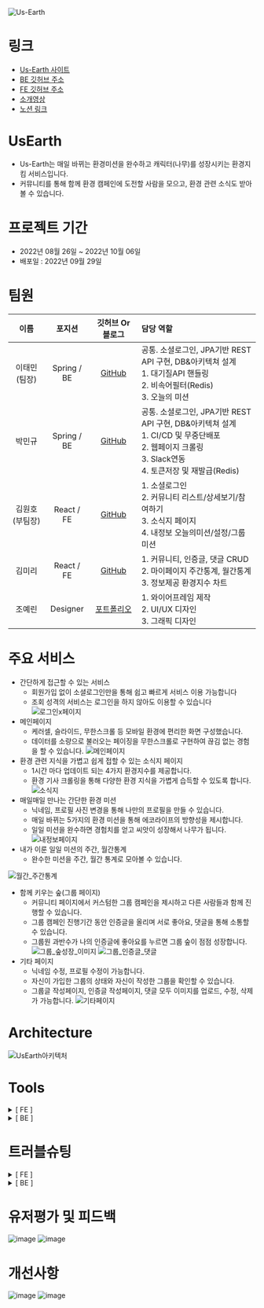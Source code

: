 ![Us-Earth](https://user-images.githubusercontent.com/99243066/194052653-ff4166a6-cd22-468a-8edc-6fcadd992c0d.png)
<br>
# 링크
* [Us-Earth 사이트](https://usearth.co.kr)
* [BE 깃허브 주소](https://github.com/Us-Earth/UsEarth.git)
* [FE 깃허브 주소](https://github.com/Us-Earth/us-earth_fe.git)
* [소개영상](https://youtu.be/cB17NoXBuds)
* [노션 링크](https://www.notion.so/2fb82bcd1947457893f68acaee850f55)

# UsEarth
  * Us-Earth는 매일 바뀌는 환경미션을 완수하고 캐릭터(나무)를 성장시키는 환경지킴 서비스입니다. 
  * 커뮤니티를 통해 함께 환경 캠페인에 도전할 사람을 모으고, 환경 관련 소식도 받아볼 수 있습니다.
# 프로젝트 기간
 * 2022년 08월 26일 ~ 2022년 10월 06일
 * 배포일 : 2022년 09월 29일
# 팀원
|이름|포지션|깃허브 Or 블로그|담당 역할|
|:-----:|:---:|:---:|:---|
|이태민(팀장)|Spring / BE|[GitHub](https://github.com/PhiloMonx1)|공통. 소셜로그인, JPA기반 REST API 구현, DB&아키텍쳐 설계 </br>1. 대기질API 핸들링 </br>2. 비속어필터(Redis)</br> 3. 오늘의 미션|
|박민규|Spring / BE|[GitHub](https://github.com/Minkyu222341)|공통. 소셜로그인, JPA기반 REST API 구현, DB&아키텍쳐 설계 </br>1. CI/CD 및 무중단배포 </br> 2. 웹페이지 크롤링 </br>3. Slack연동 <br/>4. 토큰저장 및 재발급(Redis)|
|김원호(부팀장)|React / FE|[GitHub](https://github.com/loveyoujgb)|1. 소셜로그인 </br>2. 커뮤니티 리스트/상세보기/참여하기</br> 3. 소식지 페이지</br> 4. 내정보 오늘의미션/설정/그룹미션|
|김미리|React / FE|[GitHub](https://github.com/woonhk90/us-earth_fe)|1. 커뮤니티, 인증글, 댓글 CRUD </br>2. 마이페이지 주간통계, 월간통계</br> 3. 정보제공 환경지수 차트|
|조예린|Designer|[포트폴리오](http://kkyy0406.cafe24.com/styling.html)|1. 와이어프레임 제작 </br>2. UI/UX 디자인</br> 3. 그래픽 디자인|

# 주요 서비스
- 간단하게 접근할 수 있는 서비스
    - 회원가입 없이 소셜로그인만을 통해 쉽고 빠르게 서비스 이용 가능합니다
    - 조회 성격의 서비스는 로그인을 하지 않아도 이용할 수 있습니다
     ![로그인x페이지](https://user-images.githubusercontent.com/107628613/194065953-d089e883-5fe2-4040-8a5a-af3a9d0b2618.png)
- 메인페이지
    - 케러셀, 슬라이드, 무한스크롤 등 모바일 환경에 편리한 화면 구성했습니다.
    - 데이터를 소량으로 불러오는 페이징을 무한스크롤로 구현하여 끊김 없는 경험을 할 수 있습니다.
    ![메인페이지](https://user-images.githubusercontent.com/107628613/194065955-79661d87-b294-4621-8f1d-bdacb0c38d88.png)
- 환경 관련 지식을 가볍고 쉽게 접할 수 있는 소식지 페이지
    - 1시간 마다 업데이트 되는 4가지 환경지수를 제공합니다.
    - 환경 기사 크롤링을 통해 다양한 환경 지식을 가볍게 습득할 수 있도록 합니다.
    ![소식지](https://user-images.githubusercontent.com/107628613/194065957-2c684cd3-d953-432c-aed9-5d0b054c1100.png)
- 매일매일 만나는 간단한 환경 미션
    - 닉네임, 프로필 사진 변경을 통해 나만의 프로필을 만들 수 있습니다.
    - 매일 바뀌는 5가지의 환경 미션을 통해 에코라이프의 방향성을 제시합니다.
    - 일일 미션을 완수하면 경험치를 얻고 씨앗이 성장해서 나무가 됩니다. 
    ![내정보페이지](https://user-images.githubusercontent.com/107628613/194065947-edbd773b-d2a7-40d7-9520-69afc964d7c5.png)
- 내가 이룬 일일 미션의 주간, 월간통계
    - 완수한 미션을 주간, 월간 통계로 모아볼 수 있습니다.

![월간_주간통계](https://user-images.githubusercontent.com/107628613/194065958-8689190d-b614-43aa-9417-557aacbcca0d.png) 
- 함께 키우는 숲(그룹 페이지)
    - 커뮤니티 페이지에서 커스텀한 그룹 캠페인을 제시하고 다른 사람들과 함께 진행할 수 있습니다.
    - 그룹 캠페인 진행기간 동안 인증글을 올리며 서로 좋아요, 댓글을 통해 소통할 수 있습니다.
    - 그룹원 과반수가 나의 인증글에 좋아요를 누르면 그룹 숲이 점점 성장합니다.
    ![그룹_숲성장_이미지](https://user-images.githubusercontent.com/107628613/194065934-6797c871-8ea1-4061-8cf0-ae9dfa3b1439.png)
![그룹_인증글_댓글](https://user-images.githubusercontent.com/107628613/194065939-62efc509-45ed-40ee-a3b7-4dded503f411.png)
- 기타 페이지
    - 닉네임 수정, 프로필 수정이 가능합니다.
    - 자신이 가입한 그룹의 상태와 자신이 작성한 그룹을 확인할 수 있습니다.
    - 그룹글 작성페이지, 인증글 작성페이지, 댓글 모두 이미지를 업로드, 수정, 삭제가 가능합니다.
![기타페이지](https://user-images.githubusercontent.com/107628613/194067985-7e9ad038-da1a-4ebf-8d71-314ecd609c35.png)

# Architecture
![UsEarth아키텍처](https://user-images.githubusercontent.com/108817236/193409607-020133eb-0686-462b-8e87-ee643a1deb13.png)

# Tools
<details>
 <summary>[ FE ]</summary>
 
 <p>
  <img src="https://img.shields.io/badge/HTML5-E34F26?style=for-the-badge&logo=HTML5&logoColor=ffffff">
  <img src="https://img.shields.io/badge/CSS-1572B6?style=for-the-badge&logo=CSS3&logoColor=ffffff">
  <img src="https://img.shields.io/badge/JavaScript-F7DF1E?style=for-the-badge&logo=JavaScript&logoColor=000000">
  <img src="https://img.shields.io/badge/Axios-5A29E4?style=for-the-badge&logo=Axios&logoColor=white">
  <br/>
  <img src="https://img.shields.io/badge/React-61DAFB?style=for-the-badge&logo=React&logoColor=black">
  <img src="https://img.shields.io/badge/React Router-CA4245?style=for-the-badge&logo=React Router&logoColor=ffffff">
  <img src="https://img.shields.io/badge/Redux-764ABC?style=for-the-badge&logo=Redux&logoColor=ffffff">
  <img src="https://img.shields.io/badge/styled components-DB7093?style=for-the-badge&logo=styled components&logoColor=ffffff">
  <br/>
  <img src="https://img.shields.io/badge/Yarn-2C8EBB?style=for-the-badge&logo=Yarn&logoColor=ffffff">
  <img src="https://img.shields.io/badge/GitHub-181717?style=for-the-badge&logo=GitHub&logoColor=ffffff">
  <img src="https://img.shields.io/badge/Vercel-000000?style=for-the-badge&logo=Vercel&logoColor=ffffff">
  <img src="https://img.shields.io/badge/Figma-F24E1E?style=for-the-badge&logo=Figma&logoColor=ffffff">
  <br/>
  <img src="https://img.shields.io/badge/Naver Login-03C75A?style=for-the-badge&logo=Naver&logoColor=ffffff">
  <img src="https://img.shields.io/badge/Google Login-4285F4?style=for-the-badge&logo=Google&logoColor=ffffff">
  <img src="https://img.shields.io/badge/Kakao Login-FFCD00?style=for-the-badge&logo=Kakao&logoColor=000000">
</p>
 </details>
 
<details>
 <summary>[ BE ]</summary>
 
 <p>
  <img src="https://img.shields.io/badge/java-007396?style=for-the-badge&logo=java&logoColor=white">
  <img src="https://img.shields.io/badge/spring-6DB33F?style=for-the-badge&logo=spring&logoColor=white">
  <img src="https://img.shields.io/badge/springboot-6DB33F?style=for-the-badge&logo=springboot&logoColor=white">
  <img src="https://img.shields.io/badge/gradle-02303A?style=for-the-badge&logo=gradle&logoColor=white"> 
  <img src="https://img.shields.io/badge/mysql-4479A1?style=for-the-badge&logo=mysql&logoColor=white">
  <img src="https://img.shields.io/badge/querydsl -F8DC75?style=for-the-badge&logo=querydsl&logoColor=white">
  <img src="https://img.shields.io/badge/linux-FCC624?style=for-the-badge&logo=linux&logoColor=black"> 
  <img src="https://img.shields.io/badge/amazonaws-232F3E?style=for-the-badge&logo=amazonaws&logoColor=white">
  <img src="https://img.shields.io/badge/codedeploy -569A31?style=for-the-badge&logo=codedeploy&logoColor=white">
  <img src="https://img.shields.io/badge/AmazonS3 -569A31?style=for-the-badge&logo=AmazonS3&logoColor=white"> 
  <img src="https://img.shields.io/badge/github-181717?style=for-the-badge&logo=github&logoColor=white">
  <img src="https://img.shields.io/badge/githubactions -2088FF?style=for-the-badge&logo=githubactions&logoColor=white">
  <img src="https://img.shields.io/badge/postman -FF6C37?style=for-the-badge&logo=postman&logoColor=white">
  <img src="https://img.shields.io/badge/nginx -009639?style=for-the-badge&logo=nginx&logoColor=white">
  <img src="https://img.shields.io/badge/slack -4A154B?style=for-the-badge&logo=slack&logoColor=white">
  <img src="https://img.shields.io/badge/redis -DC382D?style=for-the-badge&logo=redis&logoColor=white">
  <img src="https://img.shields.io/badge/Selenium -43B02A?style=for-the-badge&logo=Selenium&logoColor=white">
  <img src="https://img.shields.io/badge/jwt -000000?style=for-the-badge&logo=jwt&logoColor=white">
 </p>
</details>

# 트러블슈팅
 <details>
  <summary>[ FE ]</summary>
 
  1. [달력 라이브러리 이슈](https://github.com/Us-Earth/us-earth_fe/wiki/%EB%8B%AC%EB%A0%A5-%EB%9D%BC%EC%9D%B4%EB%B8%8C%EB%9F%AC%EB%A6%AC-%EC%9D%B4%EC%8A%88)
  2. [모바일 스크롤 이슈](https://github.com/Us-Earth/us-earth_fe/wiki/%EB%AA%A8%EB%B0%94%EC%9D%BC-%EC%8A%A4%ED%81%AC%EB%A1%A4-%EC%9D%B4%EC%8A%88)
  3. [이미지 업로드 이슈](https://github.com/Us-Earth/us-earth_fe/wiki/%EC%9D%B4%EB%AF%B8%EC%A7%80-%EC%97%85%EB%A1%9C%EB%93%9C-%EC%9D%B4%EC%8A%88)
 </details>
 
 <details>
  <summary>[ BE ]</summary>
 
  1. [CI/CD(지속적 통합 지속적 제공)-WIKI이동](https://github.com/Minkyu222341/UsEarth/wiki/CI-CD-(-%EC%A7%80%EC%86%8D%EC%A0%81-%ED%86%B5%ED%95%A9-%EC%A7%80%EC%86%8D%EC%A0%81-%EC%A0%9C%EA%B3%B5-))
  2. [웹페이지 크롤링-WIKI이동](https://github.com/Us-Earth/UsEarth/wiki/Selenium-%ED%81%AC%EB%A1%A4%EB%A7%81)
  3. [Slack Webook-WIKI이동](https://github.com/Us-Earth/UsEarth/wiki/Slack-WebWook---%EC%97%90%EB%9F%AC%EB%A1%9C%EA%B7%B8)
  4. [QueryDsl 도입-WIKI이동](https://github.com/pnci1029/hanghae_8D_BE/wiki/QueryDSL-%EC%A0%81%EC%9A%A9)
  5. [대기질 API 스케줄러 미작동-WIKI이동](https://github.com/Us-Earth/UsEarth-BE/wiki/%EB%8C%80%EA%B8%B0%EC%A7%88-API-%EC%8A%A4%EC%BC%80%EC%A4%84%EB%9F%AC-%EB%AF%B8%EC%9E%91%EB%8F%99-%EB%AC%B8%EC%A0%9C)
  6. [비속어 필터 메서드 실행속도-WIKI이동](https://github.com/Us-Earth/UsEarth-BE/wiki/%EB%B9%84%EC%86%8D%EC%96%B4-%ED%95%84%ED%84%B0-%EB%A9%94%EC%84%9C%EB%93%9C-%EC%8B%A4%ED%96%89%EC%86%8D%EB%8F%84-%EB%AC%B8%EC%A0%9C)
  7. [MySQL 8.0.20 LocalDate 타입 데이터 하루 전으로 들어가는 문제-WIKI이동](https://github.com/Us-Earth/UsEarth-BE/wiki/MySQL-8.2.0-LocalDate-%ED%83%80%EC%9E%85-%EB%8D%B0%EC%9D%B4%ED%84%B0-%ED%95%98%EB%A3%A8-%EC%A0%84%EC%9C%BC%EB%A1%9C-%EB%93%A4%EC%96%B4%EA%B0%80%EB%8A%94-%EB%AC%B8%EC%A0%9C)
  8. [이미지 리사이징-WIKI이동](https://github.com/Us-Earth/UsEarth-BE/wiki/%EC%9D%B4%EB%AF%B8%EC%A7%80-%EB%A6%AC%EC%82%AC%EC%9D%B4%EC%A7%95)
 </details>

# 유저평가 및 피드백
![image](https://user-images.githubusercontent.com/108817236/194044368-fe1ec4f0-c8f5-4d38-aff2-1e4c7d3368d4.png)
![image](https://user-images.githubusercontent.com/108817236/194044803-009e16a8-0514-409e-ab61-09f80e6f5c0a.png)

# 개선사항
![image](https://user-images.githubusercontent.com/108817236/194042261-38bfe0c1-24c2-4d36-99f6-150f5d62d6c8.png)
![image](https://user-images.githubusercontent.com/108817236/194042384-6fddfa37-2591-4de1-adb5-f0173270e4ee.png)
